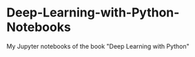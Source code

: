 # Deep-Learning-with-Python-Notebooks
 My Jupyter notebooks of the book "Deep Learning with Python"
